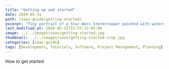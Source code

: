 ```yaml
---
title: "Getting up and started"
date: 2020-05-31
path: /saas-guide/getting-started/
excerpt: "Tiny portrait of a Star Wars Stormtrooper painted with watercolor on hot press."
last_modified_at: 2020-05-31T15:57:33-05:00
image: ../../images/saas/getting-started.jpg
thumbnail: ../../images/saas/getting-started-crop.jpg
categories: [saas-guide]
tags: [Development, Tutorials, Software, Project Management, Planning]
---
```


How to get started
